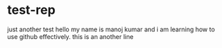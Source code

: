 # test-rep
just another test
hello my name is manoj kumar and i am learning how to use github effectively.
this is an another line
